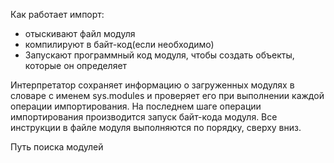 Как работает импорт:

 - отыскивают файл модуля
 - компилируют в байт-код(если необходимо)
 - Запускают программный код модуля, чтобы создать объекты, которые он определяет

Интерпретатор сохраняет информацию о загруженных модулях в словаре с именем sys.modules и проверяет его при выполнении каждой операции импортирования.
На последнем шаге операции импортирования производится запуск байт-кода модуля. Все инструкции в файле модуля выполняются по порядку, сверху вниз.

Путь поиска модулей
